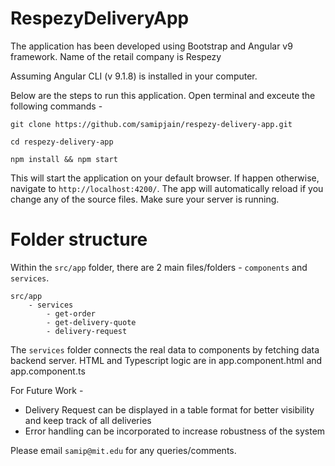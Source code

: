 # RespezyDeliveryApp

The application has been developed using Bootstrap and Angular v9 framework. Name of the retail company is Respezy

Assuming Angular CLI (v 9.1.8) is installed in your computer.

Below are the steps to run this application. Open terminal and exceute the following commands -

```
git clone https://github.com/samipjain/respezy-delivery-app.git

cd respezy-delivery-app

npm install && npm start
```

This will start the application on your default browser. If happen otherwise, navigate to `http://localhost:4200/`. The app will automatically reload if you change any of the source files. Make sure your server is running.

# Folder structure

Within the `src/app` folder, there are 2 main files/folders - `components` and `services`.

```
src/app
    - services
        - get-order
        - get-delivery-quote
        - delivery-request
```

The `services` folder connects the real data to components by fetching data backend server. HTML and Typescript logic are in app.component.html and app.component.ts

For Future Work - 
- Delivery Request can be displayed in a table format for better visibility and keep track of all deliveries
- Error handling can be incorporated to increase robustness of the system

Please email `samip@mit.edu` for any queries/comments.